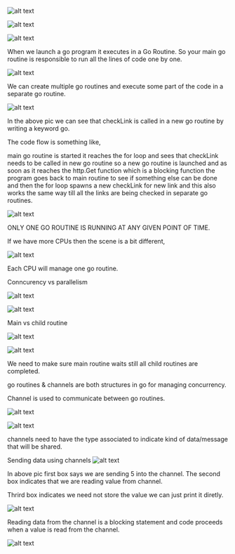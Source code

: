 ![alt text](image.png)

![alt text](image-1.png)

![alt text](image-3.png)

When we launch a go program it executes in a Go Routine. So your main go routine is responsible to run all the lines of code one by one.

![alt text](image-2.png)

We can create multiple go routines and execute some part of the code in a separate go routine.

![alt text](image-4.png)

In the above pic we can see that checkLink is called in a new go routine by writing a keyword go.

The code flow is something like, 

main go routine is started it reaches the for loop and sees that checkLink needs to be called in new go routine so a new go routine is launched and as soon as it reaches the http.Get function which is a blocking function the program goes back to main routine to see if something else can be done and then the for loop spawns a new checkLink for new link and this also works the same way till all the links are being checked in separate go routines.

![alt text](image-5.png)

ONLY ONE GO ROUTINE IS RUNNING AT ANY GIVEN POINT OF TIME.

If we have more CPUs then the scene is a bit different,

![alt text](image-6.png)

Each CPU will manage one go routine.

Conncurency vs parallelism

![alt text](image-7.png)

![alt text](image-8.png)

Main vs child routine

![alt text](image-9.png)

![alt text](image-10.png)

We need to make sure main routine waits still all child routines are completed.

go routines & channels are both structures in go for managing concurrency.

Channel is used to communicate between go routines.

![alt text](image-11.png)

![alt text](image-12.png)

channels need to have the type associated to indicate kind of data/message that will be shared.

Sending data using channels
![alt text](image-13.png)

In above pic first box says we are sending 5 into the channel. The second box indicates that we are reading value from channel.

Thrird box indicates we need not store the value we can just print it diretly.

![alt text](image-14.png)

Reading data from the channel is a blocking statement and code proceeds when a value is read from the channel.

![alt text](image-15.png)
